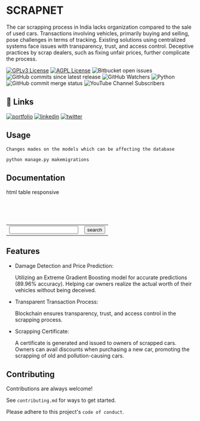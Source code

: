 
# SCRAPNET

The car scrapping process in India lacks organization compared to the sale of used cars. Transactions involving vehicles, primarily buying and selling, pose challenges in terms of tracking. Existing solutions using centralized systems face issues with transparency, trust, and access control. Deceptive practices by scrap dealers, such as fixing unfair prices, further complicate the process.



[![GPLv3 License](https://img.shields.io/badge/License-GPL%20v3-yellow.svg)](https://opensource.org/licenses/)
[![AGPL License](https://img.shields.io/badge/license-AGPL-blue.svg)](http://www.gnu.org/licenses/agpl-3.0)
![Bitbucket open issues ](https://img.shields.io/bitbucket/issues/AdilVK007/Scrapnetv1)
![GitHub commits since latest release](https://img.shields.io/github/commits-since/AdilVK007/Scrapnetv1/latest)
![GitHub Watchers](https://img.shields.io/github/watchers/AdilVK007/Scrapnetv1)
![Python](https://img.shields.io/badge/Python-3776AB?logo=Python&logoColor=white)
![GitHub commit merge status](https://img.shields.io/github/commit-status/AdilVK007/Scrapnetv1/main/Myapp)
![YouTube Channel Subscribers](https://img.shields.io/youtube/channel/subscribers/UCnLxjDIxr3tyZ9axvrJOITw?logo=youtube)





## 🔗 Links
[![portfolio](https://img.shields.io/badge/my_portfolio-000?style=for-the-badge&logo=ko-fi&logoColor=white)](https://lgrp.com/)
[![linkedin](https://img.shields.io/badge/linkedin-0A66C2?style=for-the-badge&logo=linkedin&logoColor=white)](https://www.linkedin.com/in/muhammed-adil-7671a3231/)
[![twitter](https://img.shields.io/badge/twitter-1DA1F2?style=for-the-badge&logo=twitter&logoColor=white)](https://twitter.com/a4techmalayalam/)

## Usage
`Changes mades on the models which can be affecting the database`

```After updating models you can use this to update data
python manage.py makemigrations
```

## __Documentation__
html table responsive



#  <table class="table table-bordered">
#       <tr>
#            <td><input type="text" name="textfield" class="form-control"/></td>
#            <td><input type="submit" value="search" class="btn btn-info"/></td>
#        </tr>
#    </table>


## Features

- Damage Detection and Price Prediction:

    Utilizing an Extreme Gradient Boosting model for accurate predictions (89.96% accuracy).
    Helping car owners realize the actual worth of their vehicles without being deceived.
- Transparent Transaction Process:

    Blockchain ensures transparency, trust, and access control in the scrapping process.
- Scrapping Certificate:

    A certificate is generated and issued to owners of scrapped cars.
    Owners can avail discounts when purchasing a new car, promoting the scrapping of old and pollution-causing cars.
## Contributing

Contributions are always welcome!

See `contributing.md` for ways to get started.

Please adhere to this project's `code of conduct`.

